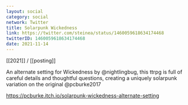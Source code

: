 ```yaml
---
layout: social
category: social
network: Twitter
title: Solarpunk Wickedness
link: https://twitter.com/steinea/status/1460059618634174468
twitterID: 1460059618634174468
date: 2021-11-14
---
```


[[2021]] / [[posting]]

An alternate setting for Wickedness by @nightlingbug, this ttrpg is full of careful details and thoughtful questions, creating a uniquely solarpunk variation on the original @pcburke2017

<https://pcburke.itch.io/solarpunk-wickedness-alternate-setting>
